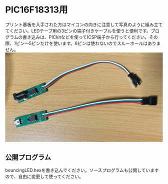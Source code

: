 # PIC16F18313用
プリント基板を入手された方はマイコンの向きに注意して写真のように組み立ててください。LEDテープ用の3ピンの端子付きケーブルを使うと便利です。プログラムの書き込みは、PICkitなどを使ってICSP端子から行ってください。その際、1ピン～5ピンだけを使います。6ピンは使わないのでスルーホールはありません。  
![](ws2812b_pic16f18313.jpg)  
## 公開プログラム
bouncingLED.hexを書き込んでください。ソースプログラムも公開していますので、自由に変更して使ってください。